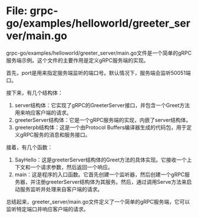 # File: grpc-go/examples/helloworld/greeter_server/main.go

grpc-go/examples/helloworld/greeter_server/main.go文件是一个简单的gRPC服务端示例。这个文件的主要作用是定义gRPC服务端的实现。

首先，port是用来指定服务端监听的端口号。默认情况下，服务端会监听50051端口。

接下来，有几个结构体：
1. server结构体：它实现了gRPC的GreeterServer接口，并包含一个Greet方法用来响应客户端的请求。
2. greeterServer结构体：它是一个gRPC服务端的实现，内嵌了server结构体。
3. greeterpb结构体：这是一个由Protocol Buffers编译器生成的代码包，用于定义gRPC服务的消息和服务接口。

接着，有几个函数：
1. SayHello：这是greeterServer结构体的Greet方法的具体实现。它接收一个上下文和一个请求参数，然后返回一个响应。
2. main：这是程序的入口函数。它首先创建一个监听器，然后创建一个gRPC服务器，并注册greeterServer结构体为其服务。然后，通过调用Serve方法来启动服务监听并处理来自客户端的请求。

总结起来，greeter_server/main.go文件定义了一个简单的gRPC服务端，它可以监听特定端口并响应客户端的请求。

